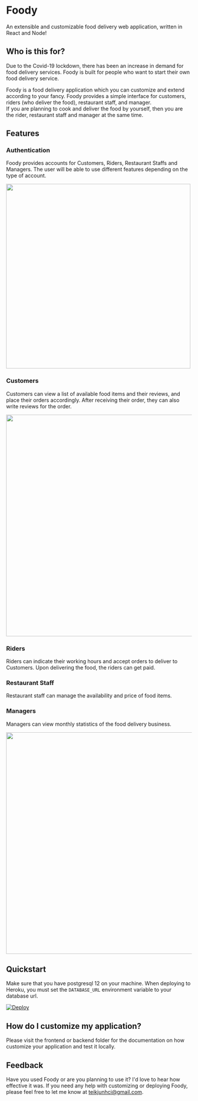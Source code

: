 # Foody
An extensible and customizable food delivery web application, written in React and Node!

## Who is this for?  
Due to the Covid-19 lockdown, there has been an increase in demand for food delivery services.
Foody is built for people who want to start their own food delivery service.

Foody is a food delivery application which you can customize and extend according to your fancy. 
Foody provides a simple interface for customers, riders (who deliver the food), restaurant staff, and manager.  
If you are planning to cook and deliver the food by yourself, then you are the rider, restaurant staff and manager at the same time.

## Features

### Authentication
Foody provides accounts for Customers, Riders, Restaurant Staffs and Managers. The user will be able to use different features depending on the type of account.

<img src="https://imgur.com/8D1Tbme.jpg" width="500">

### Customers
Customers can view a list of available food items and their reviews, and place their orders accordingly. 
After receiving their order, they can also write reviews for the order.

<img src="https://imgur.com/WxAvR6Y.jpg" width="600">

### Riders
Riders can indicate their working hours and accept orders to deliver to Customers. Upon delivering the food, the riders can get paid.

### Restaurant Staff
Restaurant staff can manage the availability and price of food items.


### Managers
Managers can view monthly statistics of the food delivery business.

<img src="https://imgur.com/6JZQxcW.jpg" width="600">

## Quickstart
Make sure that you have postgresql 12 on your machine.
When deploying to Heroku, you must set the `DATABASE_URL` environment variable to your database url.

[![Deploy](https://www.herokucdn.com/deploy/button.svg)](https://id.heroku.com/login)

## How do I customize my application?
Please visit the frontend or backend folder for the documentation on how customize your application and test it locally.

## Feedback 
Have you used Foody or are you planning to use it? I'd love to hear how effective it was. 
If you need any help with customizing or deploying Foody, please feel free to let me know at teikjunhci@gmail.com.
